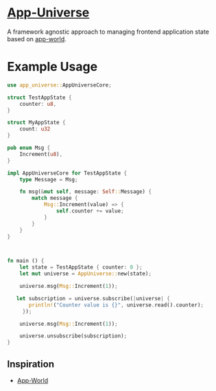 # [App-Universe](https://github.com/AkinAguda/app-universe)

A framework agnostic approach to managing frontend application state based on [app-world](https://github.com/chinedufn/app-world).

# Example Usage

```rust
use app_universe::AppUniverseCore;

struct TestAppState {
    counter: u8,
}

struct MyAppState {
    count: u32
}

pub enum Msg {
    Increment(u8),
}

impl AppUniverseCore for TestAppState {
    type Message = Msg;

    fn msg(&mut self, message: Self::Message) {
        match message {
            Msg::Increment(value) => {
                self.counter += value;
            }
        }
    }
}



fn main () {
    let state = TestAppState { counter: 0 };
    let mut universe = AppUniverse::new(state);

    universe.msg(Msg::Increment(1));

   let subscription = universe.subscribe(|universe| {
       println!("Counter value is {}", universe.read().counter);
     });

    universe.msg(Msg::Increment(1));

    universe.unsubscribe(subscription);
}
```

## Inspiration

- [App-World](https://crates.io/crates/app-world)

